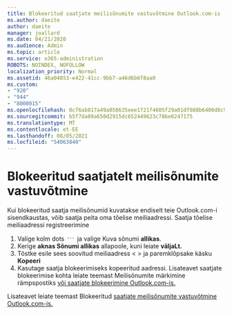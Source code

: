 ```yaml
---
title: Blokeeritud saatjate meilisõnumite vastuvõtmine Outlook.com-is
ms.author: daeite
author: daeite
manager: joallard
ms.date: 04/21/2020
ms.audience: Admin
ms.topic: article
ms.service: o365-administration
ROBOTS: NOINDEX, NOFOLLOW
localization_priority: Normal
ms.assetid: 46a04853-e422-41cc-9bb7-a46d6b6f8aa0
ms.custom:
- "920"
- "944"
- "8000015"
ms.openlocfilehash: 0cf6ab817a49a058635eee1721f4605f29a01df088b6400d8c90f5137efd30c1
ms.sourcegitcommit: b5f7da89a650d2915dc652449623c78be6247175
ms.translationtype: MT
ms.contentlocale: et-EE
ms.lasthandoff: 08/05/2021
ms.locfileid: "54063840"
---
```

# <a name="receiving-email-from-blocked-senders"></a>Blokeeritud saatjatelt meilisõnumite vastuvõtmine

Kui blokeeritud saatja meilisõnumid kuvatakse endiselt teie Outlook.com-i sisendkaustas, võib saatja peita oma tõelise meiliaadressi. Saatja tõelise meiliaadressi registreerimine
  
1. Valige kolm dots <img src='data:image/png;base64,iVBORw0KGgoAAAANSUhEUgAAABYAAAAPCAYAAADgbT9oAAAACXBIWXMAAA7EAAAOxAGVKw4bAAAAB3RJTUUH4wYLFhkF94QzeAAAAAd0RVh0QXV0aG9yAKmuzEgAAAAMdEVYdERlc2NyaXB0aW9uABMJISMAAAAKdEVYdENvcHlyaWdodACsD8w6AAAADnRFWHRDcmVhdGlvbiB0aW1lADX3DwkAAAAJdEVYdFNvZnR3YXJlAF1w/zoAAAALdEVYdERpc2NsYWltZXIAt8C0jwAAAAh0RVh0V2FybmluZwDAG+aHAAAAB3RFWHRTb3VyY2UA9f+D6wAAAAh0RVh0Q29tbWVudAD2zJa/AAAABnRFWHRUaXRsZQCo7tInAAAAL0lEQVQ4jWP8////fwYaACZaGDpq8HAzuKGhnqGhoR5DIaniNHMx42gGGTUYAwAAw6QRD6XFR1wAAAAASUVORK5CYII=' />
 ja valige Kuva sõnumi **allikas**.
2. Kerige **aknas Sõnumi allikas** allapoole, kuni leiate **väljaLt.**
3. Tõstke esile sees soovitud meiliaadress \< \> ja paremklõpsake käsku **Kopeeri**
4. Kasutage saatja blokeerimiseks kopeeritud aadressi. Lisateavet saatjate blokeerimise kohta leiate teemast Meilisõnumite märkimine rämpspostiks [või saatjate blokeerimine Outlook.com-is.](https://support.office.com/article/a3ece97b-82f8-4a5e-9ac3-e92fa6427ae4?wt.mc_id=Office_Outlook_com_Alchemy)

Lisateavet leiate teemast Blokeeritud [saatjate meilisõnumite vastuvõtmine Outlook.com-is.](https://support.office.com/article/265923a0-b52c-4157-92c8-370385215da1?wt.mc_id=Office_Outlook_com_Alchemy)